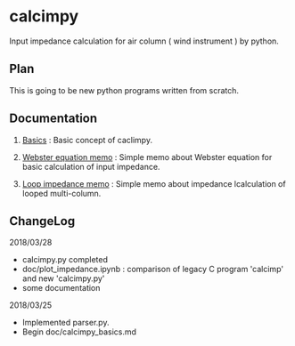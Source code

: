 # calcimpy
Input impedance calculation for air column ( wind instrument ) by python.

## Plan
This is going to be new python programs written from scratch.


## Documentation

1. [Basics](doc/calcimpy_basics.md) : Basic concept of caclimpy.

1. [Webster equation memo](doc/Webster_equation.nb.pdf) : Simple memo about Webster equation for basic calculation of input impedance.

1. [Loop impedance memo](doc/loop_impedance.nb.pdf) : Simple memo about impedance lcalculation of looped multi-column.

## ChangeLog

2018/03/28
- calcimpy.py completed
- doc/plot_impedance.ipynb : comparison of legacy C program 'calcimp' and new 'calcimpy.py'
- some documentation

2018/03/25
- Implemented parser.py.
- Begin doc/calcimpy_basics.md
